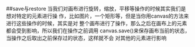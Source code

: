 ##save与restore
	 当我们对画布进行旋转，缩放，平移等操作的时候其实我们是想对特定的元素进行操
	作，比如图片，一个矩形等，但是当你用canvas的方法来进行这些操作的时候，其实是对
	整个画布进行了操作，那么之后在画布上的元素都会受到影响，所以我们在操作之前调用
	canvas.save()来保存画布当前的状态，当操作之后取出之前保存过的状态，这样就不会
	对其他的元素进行影响